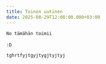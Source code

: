 ```yaml
---
title: Toinen uutinen
date: 2025-08-29T12:08:00.000+03:00
---
```

`No tämähän toimii`\
\
`:D`

```
tghrtfyjtgyjtygjtyjtyj
```

![]()
